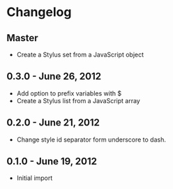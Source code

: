 # Changelog

## Master

- Create a Stylus set from a JavaScript object

## 0.3.0 - June 26, 2012

- Add option to prefix variables with $
- Create a Stylus list from a JavaScript array

## 0.2.0 - June 21, 2012

- Change style id separator form underscore to dash.

## 0.1.0 - June 19, 2012

- Initial import
